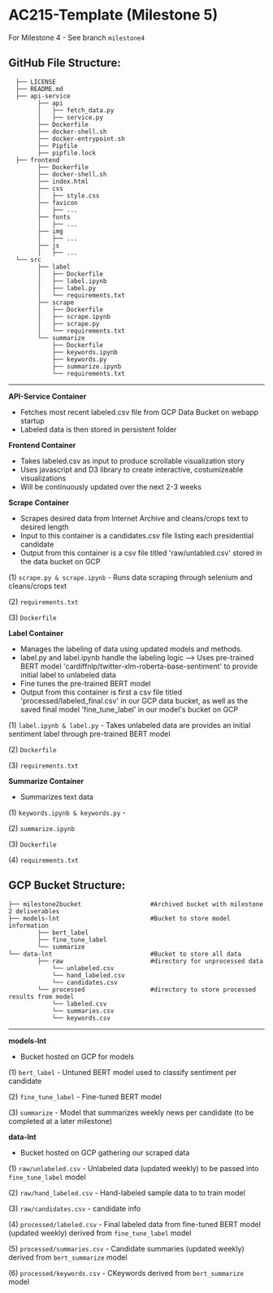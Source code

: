 AC215-Template (Milestone 5)
==============================

For Milestone 4 - See branch `milestone4`

GitHub File Structure:
------------

      ├── LICENSE
      ├── README.md
      ├── api-service
            ├── api
            │   ├── fetch_data.py
            │   ├── service.py
            ├── Dockerfile
            ├── docker-shell.sh
            ├── docker-entrypoint.sh
            ├── Pipfile
            ├── pipfile.lock
      ├── frontend
            ├── Dockerfile
            ├── docker-shell.sh
            ├── index.html
            ├── css
            │   ├── style.css
            ├── favicon
            │   ├── ...
            ├── fonts
            │   ├── ...
            ├── img
            │   ├── ...
            ├── js
            │   ├── ...
      └── src
            ├── label
            │   ├── Dockerfile
            │   ├── label.ipynb
            │   ├── label.py
            │   └── requirements.txt
            ├── scrape
            │   ├── Dockerfile
            │   ├── scrape.ipynb
            │   ├── scrape.py
            │   └── requirements.txt
            └── summarize
                ├── Dockerfile
                ├── keywords.ipynb
                ├── keywords.py
                ├── summarize.ipynb
                └── requirements.txt
--------
          
**API-Service Container**
- Fetches most recent labeled.csv file from GCP Data Bucket on webapp startup
- Labeled data is then stored in persistent folder

**Frontend Container**
- Takes labeled.csv as input to produce scrollable visualization story 
- Uses javascript and D3 library to create interactive, costumizeable visualizations
- Will be continuously updated over the next 2-3 weeks
                
**Scrape Container**
- Scrapes desired data from Internet Archive and cleans/crops text to desired length
- Input to this container is a candidates.csv file listing each presidential candidate
- Output from this container is a csv file titled 'raw/unlabled.csv' stored in the data bucket on GCP

(1) `scrape.py & scrape.ipynb` - Runs data scraping through selenium and cleans/crops text

(2) `requirements.txt`

(3) `Dockerfile`

**Label Container**
- Manages the labeling of data using updated models and methods.
- label.py and label.ipynb handle the labeling logic --> Uses pre-trained BERT model 'cardiffnlp/twitter-xlm-roberta-base-sentiment' to provide initial label to unlabeled data
- Fine tunes the pre-trained BERT model
-  Output from this container is first a csv file titled 'processed/labeled_final.csv' in our GCP data bucket, as well as the saved final model 'fine_tune_label' in our model's bucket on GCP
  
(1) `label.ipynb & label.py` - Takes unlabeled data are provides an initial sentiment label through pre-trained BERT model

(2) `Dockerfile` 

(3) `requirements.txt`

**Summarize Container**
- Summarizes text data

(1) `keywords.ipynb & keywords.py` - 

(2) `summarize.ipynb` 

(3) `Dockerfile`

(4) `requirements.txt`



GCP Bucket Structure:
------------
    ├── milestone2bucket                   #Archived bucket with milestone 2 deliverables
    ├── models-lnt                         #Bucket to store model information
            ├── bert_label
            ├── fine_tune_label
            └── summarize
    └── data-lnt                           #Bucket to store all data
            ├── raw                        #directory for unprocessed data
                └── unlabeled.csv
                └── hand_labeled.csv
                └── candidates.csv
            └── processed                  #directory to store processed results from model
                └── labeled.csv
                └── summaries.csv
                └── keywords.csv

--------


**models-lnt**
- Bucket hosted on GCP for models

(1) `bert_label` - Untuned BERT model used to classify sentiment per candidate

(2) `fine_tune_label` - Fine-tuned BERT model 

(3) `summarize` -  Model that summarizes weekly news per candidate (to be completed at a later milestone)

**data-lnt**
- Bucket hosted on GCP gathering our scraped data

(1) `raw/unlabeled.csv` - Unlabeled data (updated weekly) to be passed into `fine_tune_label` model

(2) `raw/hand_labeled.csv` - Hand-labeled sample data to to train model

(3) `raw/candidates.csv` - candidate info

(4) `processed/labeled.csv` -  Final labeled data from fine-tuned BERT model (updated weekly) derived from `fine_tune_label` model

(5) `processed/summaries.csv` - Candidate summaries (updated weekly) derived from `bert_summarize` model

(6) `processed/keywords.csv` - CKeywords derived from `bert_summarize` model
